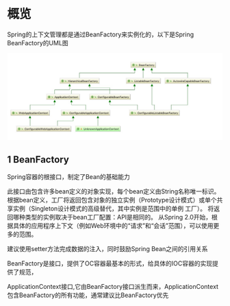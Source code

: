 # 概览

Spring的上下文管理都是通过BeanFactory来实例化的，以下是Spring BeanFactory的UML图

![BeanFactory](images/BeanFactory_interface.jpg)

## 1 BeanFactory

Spring容器的根接口，制定了Bean的基础能力

此接口由包含许多bean定义的对象实现，每个bean定义由String名称唯一标识。 根据bean定义，工厂将返回包含对象的独立实例（Prototype设计模式）或单个共享实例（Singleton设计模式的高级替代，其中实例是范围中的单例 工厂）。 将返回哪种类型的实例取决于bean工厂配置：API是相同的。 从Spring 2.0开始，根据具体的应用程序上下文（例如Web环境中的“请求”和“会话”范围），可以使用更多的范围。

建议使用setter方法完成数据的注入，同时鼓励Spring Bean之间的引用关系

BeanFactory是接口，提供了OC容器最基本的形式，给具体的IOC容器的实现提供了规范，

ApplicationContext接口,它由BeanFactory接口派生而来，ApplicationContext包含BeanFactory的所有功能，通常建议比BeanFactory优先

